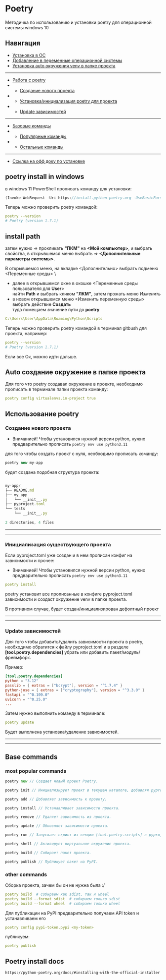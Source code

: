 # Poetry

Методичка по использованию и установки poetry для операционной системы windows 10

## Навигация

- [Установка в ОС](#poetry-install-in-windows)
- [Добавление в переменные операционной системы](#install-path)
- [Установка auto окружения venv в папке проекта](#auto-создание-окружение-в-папке-проекта)

***

- [Работа с poetry](#использование-poetry)
- - [Создание нового проекта](#создание-нового-проекта)
- - [Установка/инициализация poetry для проекта](#инициализация-существующего-проекта)
- - [Update зависимостей](#update-зависимостей)

***

- [Базовые команды](#base-commands)
- - [Популярные команды](#most-popular-commands)
- - [Остальные команды](#other-commands)

***

- [Ссылка на офф доку по установке](#poetry-install-docs)

## poetry install in windows

в windows 11 PowerShell прописать команду для установки:

```rust
(Invoke-WebRequest -Uri https://install.python-poetry.org -UseBasicParsing).Content | py -
```

Теперь можно проверить poetry командой:

```yaml
poetry --version
# Poetry (version 1.7.1)
```

## install path

затем нужно => прокликать **"ПКМ"** на **<Мой компьютер>**, и выбрать свойства, в открывшемся меню выбрать => **<Дополнительные параметры системы>**.

В открывшемся меню, на вкладке <Дополнительно> выбрать подменю <Переменные среды> \

- далее в открывшемся окне в окошке <Переменные среды пользователя для **User**> \
найти **Path** и выбрать кликом **"ЛКМ"**, затем прожать меню *Изменить*
- в новом открывшемся меню <Изменить переменную среды> выбрать действие **Создать** \
туда помещаем значение пути до **poetry**

```yaml
C:\Users\User\AppData\Roaming\Python\Scripts
```

Теперь можно проверить poetry командой в терминал gitbush для проекта, например:

```yaml
poetry --version
# Poetry (version 1.7.1)
```

Если все Ок, можно идти дальше.

## Auto создание окружение в папке проекта

Для того что poetry создавал окружение в проекте, необходимо прописать в терминале папки проекта команду:

```yaml
poetry config virtualenvs.in-project true
```

## Использование poetry

### Создание нового проекта

- Вниманией! Чтобы установился нужной версии python, нужно предварительно прописать ```poetry env use python3.11```

для того чтобы создать проект с нуля, необходимо прописать команду:

```javascript
poetry new my-app
```

будет создана подобная структура проекта:

```javascript

my-app/
├── README.md
├── my_app
│   └── __init__.py
├── pyproject.toml
└── tests
    └── __init__.py
 
2 directories, 4 files
```

***
***

### Инициализация существующего проекта

Если pyproject.toml уже создан и в нем прописан конфиг на зависимости и прочее:

- Вниманией! Чтобы установился нужной версии python, нужно предварительно прописать ```poetry env use python3.11```

```yaml
poetry install
```

poetry установит все прописанные в конфиге pyproject.toml зависимости и создаст окружение venv в папке проекта.

В противном случае, будет создан/инициализирован дефолтный проект

***
***

### Update зависимостей

Для того чтобы добавить/удалить зависимости проекта в poetry, необходимо обратится к файлу pyproject.toml и в разделе **[tool.poetry.dependencies]** убрать или добавить пакет/модуль/фреймфорк.

Пример:

```toml
[tool.poetry.dependencies]
python = "3.12"
passlib = { extras = ["bcrypt"], version = "^1.7.4" }
python-jose = { extras = ["cryptography"], version = "^3.3.0" }
fastapi = "^0.109.0"
uvicorn = "^0.25.0"
...
```

Затем нужно выполнить команду в терминале:

```yaml
poetry update
```

Будет выполнена установка/удаление зависимостей.

***
***

## Base commands

### most popular commands

```go
poetry new // Создает новый проект Poetry.

poetry init // Инициализирует проект в текущем каталоге, добавляя pyproject.toml.

poetry add // Добавляет зависимость к проекту.

poetry install // Устанавливает зависимости проекта.

poetry remove // Удаляет зависимость из проекта.

poetry update // Обновляет зависимости проекта.

poetry run // Запускает скрипт из секции [tool.poetry.scripts] в pyproject.toml.

poetry shell // Активирует виртуальное окружение проекта.

poetry build // Собирает пакет проекта.

poetry publish // Публикует пакет на PyPI.
```

### other commands

Сборка проекта, зачем бы он не нужна была :/

```yaml
poetry build  # собираем как sdist, так и wheel
poetry build --format sdist  # собираем только sdist
poetry build --format wheel  # собираем только wheel
```

Для публикации на PyPI предварительно получаем API token и устанавливаем его

```yaml
poetry config pypi-token.pypi <my-token>
```

публикуем:

```yaml
poetry publish
```

## Poetry install docs

```bash
https://python-poetry.org/docs/#installing-with-the-official-installer
```
